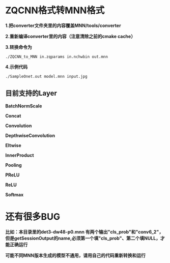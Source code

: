 # ZQCNN格式转MNN格式

**1.把converter文件夹里的内容覆盖MNN/tools/converter**

**2.重新编译converter里的内容（注意清除之前的cmake cache）**

**3.转换命令为**

	./ZQCNN_to_MNN in.zqparams in.nchwbin out.mnn
	
**4.示例代码**

	./SampleOnet.out model.mnn input.jpg
	
## 目前支持的Layer

**BatchNormScale**

**Concat**

**Convolution**

**DepthwiseConvolution**

**Eltwise**

**InnerProduct**

**Pooling**

**PReLU**

**ReLU**

**Softmax**



# 还有很多BUG

**比如：本目录里的det3-dw48-p0.mnn 有两个输出"cls_prob"和"conv6_2"，但是getSessionOutput的name,必须第一个填"cls_prob"、第二个填NULL，才能正确运行**

**可能不同MNN版本生成的模型不通用，请用自己的代码重新转换和运行**